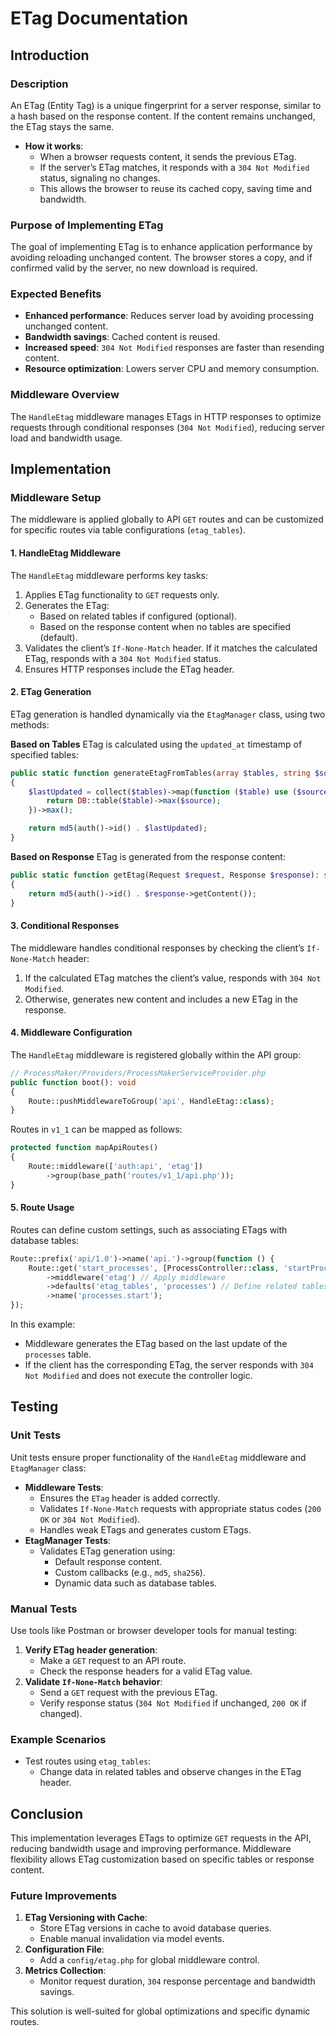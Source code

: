 # ETag Documentation

## Introduction

### Description
An ETag (Entity Tag) is a unique fingerprint for a server response, similar to a hash based on the response content. If the content remains unchanged, the ETag stays the same.

- **How it works**:
  - When a browser requests content, it sends the previous ETag.
  - If the server’s ETag matches, it responds with a `304 Not Modified` status, signaling no changes.
  - This allows the browser to reuse its cached copy, saving time and bandwidth.

### Purpose of Implementing ETag
The goal of implementing ETag is to enhance application performance by avoiding reloading unchanged content. The browser stores a copy, and if confirmed valid by the server, no new download is required.

### Expected Benefits
- **Enhanced performance**: Reduces server load by avoiding processing unchanged content.
- **Bandwidth savings**: Cached content is reused.
- **Increased speed**: `304 Not Modified` responses are faster than resending content.
- **Resource optimization**: Lowers server CPU and memory consumption.

### Middleware Overview
The `HandleEtag` middleware manages ETags in HTTP responses to optimize requests through conditional responses (`304 Not Modified`), reducing server load and bandwidth usage.

## Implementation

### Middleware Setup
The middleware is applied globally to API `GET` routes and can be customized for specific routes via table configurations (`etag_tables`).

#### 1. HandleEtag Middleware
The `HandleEtag` middleware performs key tasks:
1. Applies ETag functionality to `GET` requests only.
2. Generates the ETag:
   - Based on related tables if configured (optional).
   - Based on the response content when no tables are specified (default).
3. Validates the client’s `If-None-Match` header. If it matches the calculated ETag, responds with a `304 Not Modified` status.
4. Ensures HTTP responses include the ETag header.

#### 2. ETag Generation
ETag generation is handled dynamically via the `EtagManager` class, using two methods:

**Based on Tables**
ETag is calculated using the `updated_at` timestamp of specified tables:
```php
public static function generateEtagFromTables(array $tables, string $source = 'updated_at'): string
{
    $lastUpdated = collect($tables)->map(function ($table) use ($source) {
        return DB::table($table)->max($source);
    })->max();

    return md5(auth()->id() . $lastUpdated);
}
```

**Based on Response**
ETag is generated from the response content:
```php
public static function getEtag(Request $request, Response $response): string
{
    return md5(auth()->id() . $response->getContent());
}
```

#### 3. Conditional Responses
The middleware handles conditional responses by checking the client’s `If-None-Match` header:
1. If the calculated ETag matches the client’s value, responds with `304 Not Modified`.
2. Otherwise, generates new content and includes a new ETag in the response.

#### 4. Middleware Configuration
The `HandleEtag` middleware is registered globally within the API group:
```php
// ProcessMaker/Providers/ProcessMakerServiceProvider.php
public function boot(): void
{
    Route::pushMiddlewareToGroup('api', HandleEtag::class);
}
```

Routes in `v1_1` can be mapped as follows:
```php
protected function mapApiRoutes()
{
    Route::middleware(['auth:api', 'etag'])
        ->group(base_path('routes/v1_1/api.php'));
}
```

#### 5. Route Usage
Routes can define custom settings, such as associating ETags with database tables:
```php
Route::prefix('api/1.0')->name('api.')->group(function () {
    Route::get('start_processes', [ProcessController::class, 'startProcesses'])
        ->middleware('etag') // Apply middleware
        ->defaults('etag_tables', 'processes') // Define related tables
        ->name('processes.start');
});
```

In this example:
- Middleware generates the ETag based on the last update of the `processes` table.
- If the client has the corresponding ETag, the server responds with `304 Not Modified` and does not execute the controller logic.

## Testing

### Unit Tests
Unit tests ensure proper functionality of the `HandleEtag` middleware and `EtagManager` class:
- **Middleware Tests**:
  - Ensures the `ETag` header is added correctly.
  - Validates `If-None-Match` requests with appropriate status codes (`200 OK` or `304 Not Modified`).
  - Handles weak ETags and generates custom ETags.
- **EtagManager Tests**:
  - Validates ETag generation using:
    - Default response content.
    - Custom callbacks (e.g., `md5`, `sha256`).
    - Dynamic data such as database tables.

### Manual Tests
Use tools like Postman or browser developer tools for manual testing:
1. **Verify ETag header generation**:
   - Make a `GET` request to an API route.
   - Check the response headers for a valid ETag value.
2. **Validate `If-None-Match` behavior**:
   - Send a `GET` request with the previous ETag.
   - Verify response status (`304 Not Modified` if unchanged, `200 OK` if changed).

### Example Scenarios
- Test routes using `etag_tables`:
  - Change data in related tables and observe changes in the ETag header.

## Conclusion

This implementation leverages ETags to optimize `GET` requests in the API, reducing bandwidth usage and improving performance. Middleware flexibility allows ETag customization based on specific tables or response content.

### Future Improvements
1. **ETag Versioning with Cache**:
   - Store ETag versions in cache to avoid database queries.
   - Enable manual invalidation via model events.
2. **Configuration File**:
   - Add a `config/etag.php` for global middleware control.
3. **Metrics Collection**:
   - Monitor request duration, `304` response percentage and bandwidth savings.

This solution is well-suited for global optimizations and specific dynamic routes.
